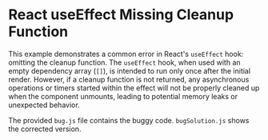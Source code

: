 # React useEffect Missing Cleanup Function
This example demonstrates a common error in React's `useEffect` hook: omitting the cleanup function.  The `useEffect` hook, when used with an empty dependency array (`[]`), is intended to run only once after the initial render.  However, if a cleanup function is not returned, any asynchronous operations or timers started within the effect will not be properly cleaned up when the component unmounts, leading to potential memory leaks or unexpected behavior. 

The provided `bug.js` file contains the buggy code. `bugSolution.js` shows the corrected version.